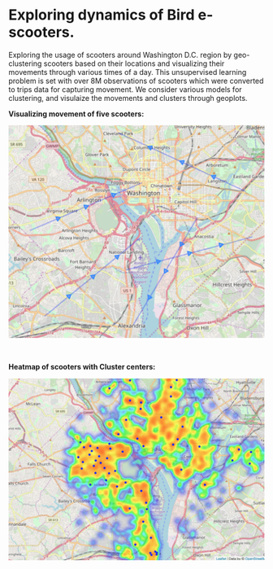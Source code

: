 # Exploring dynamics of Bird e-scooters.

Exploring the usage of scooters around Washington D.C. region by geo-clustering scooters based on their locations and 
visualizing their movements through various times of a day. This unsupervised learning problem is set with over 8M observations of scooters which were converted to trips data for capturing movement. We consider various models for clustering, and visulaize the movements and clusters through geoplots. 


**Visualizing movement of five scooters:**

<img src="https://github.com/himanshu20792/BirdProject/blob/master/StationaryScooters/Images/Individual_Scooter_Movement.png" width="600" >

<p>&nbsp;</p>

**Heatmap of scooters with Cluster centers:**

<img src="https://github.com/himanshu20792/BirdProject/blob/master/StationaryScooters/Images/Stationary_Scooters_Cluster.png" width="600" >
